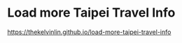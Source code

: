 # Load more Taipei Travel Info
<a href="https://wellkevin.github.io/load-more-taipei-travel-info">https://thekelvinlin.github.io/load-more-taipei-travel-info</a>
